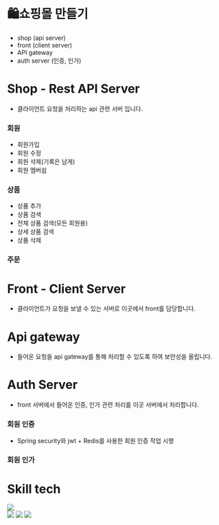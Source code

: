 # 🛍️쇼핑몰 만들기

- shop (api server)
- front (client server)
- API gateway 
- auth server (인증, 인가)

# Shop - Rest API Server
- 클라이언트 요청을 처리하는 api 관련 서버 입니다.
### 회원
- 회원가입
- 회원 수정
- 회원 삭제(기록은 남게)
- 회원 멤버쉽

### 상품
- 상품 추가
- 상품 검색
- 전체 상품 검색(모든 회원용)
- 상세 상품 검색
- 상품 삭제

### 주문


# Front - Client Server
- 클라이언트가 요청을 보낼 수 있는 서버로 이곳에서 front를 담당합니다.


# Api gateway
- 들어온 요청을 api gateway를 통해 처리할 수 있도록 하여 보안성을 올립니다.

# Auth Server
- front 서버에서 들어온 인증, 인가 관련 처리를 이곳 서버에서 처리합니다.

### 회원 인증
- Spring security와 jwt + Redis를 사용한 회원 인증 작업 시행
### 회원 인가

# Skill tech 
<img src="https://img.shields.io/badge/{내용}-{배경 색깔}?style={스타일}&logo={로고이름}&logoColor={로고 색깔}"/>
<div>
<img src="https://img.shields.io/badge/spring-6DB33F?style=flat&logo=Spring&logoColor=white"/> 
<img src="https://img.shields.io/badge/springBoot-6DB33F?style=flat&logo=Spring boot&logoColor=white"/>
<img src="https://img.shields.io/badge/spring Security-6DB33F?style=flat&logo=Spring Security&logoColor=white"/>
</div>

